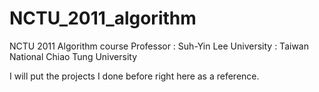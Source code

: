 NCTU_2011_algorithm
====================
NCTU 2011 Algorithm course
Professor : Suh-Yin Lee 
University : Taiwan National Chiao Tung University

I will put the projects I done before right here as a reference.
